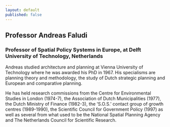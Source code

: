 ```yaml
---
layout: default
published: false
---
```


## Professor Andreas Faludi
### Professor of Spatial Policy Systems in Europe, at Delft University of Technology, Netherlands

Andreas studied architecture and planning at Vienna University of Technology where he was awarded his PhD in 1967. His specialisms are planning theory and methodology, the study of Dutch strategic planning and European and comparative planning. 

He has held research commissions from the Centre for Environmental Studies in London (1974-7), the Association of Dutch Municipalities (1977), the Dutch Ministry of Finance (1982-3), the ‘S.O.S.’ contact group of growth centres (1989-1990), the Scientific Council for Government Policy (1997) as well as several from what used to be the National Spatial Planning Agency and The Netherlands Council for Scientific Research. 